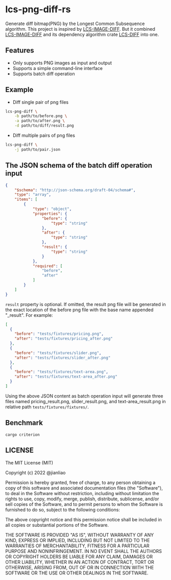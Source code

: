 # lcs-png-diff-rs
Generate diff bitmap(PNG) by the Longest Common Subsequence algorithm. This project is inspired by [LCS-IMAGE-DIFF](https://crates.io/crates/lcs-image-diff). But it combined [LCS-IMAGE-DIFF](https://crates.io/crates/lcs-image-diff) and its dependency algorithm crate [LCS-DIFF](https://crates.io/crates/lcs-diff) into one.

## Features

- Only supports PNG images as input and output
- Supports a simple command-line interface
- Supports batch diff operation

## Example

- Diff single pair of png files

``` bash
lcs-png-diff \
    -b path/to/before.png \
    -a path/to/after.png \
    -d path/to/diff/result.png
```

- Diff multiple pairs of png files

``` bash
lcs-png-diff \
    -j path/to/pair.json
```

## The JSON schema of the batch diff operation input

``` json
{
    "$schema": "http://json-schema.org/draft-04/schema#",
    "type": "array",
    "items": [
        {
            "type": "object",
            "properties": {
                "before": {
                    "type": "string"
                },
                "after": {
                    "type": "string"
                },
                "result": {
                    "type": "string"
                }
            },
            "required": [
                "before",
                "after"
            ]
        }
    ]
}
```
`result` property is optional. If omitted, the result png file will be generated in the exact location of the before png file with the base name appended "_result". For example:
```json
[
  {
    "before": "tests/fixtures/pricing.png",
    "after": "tests/fixtures/pricing_after.png"
  },
  {
    "before": "tests/fixtures/slider.png",
    "after": "tests/fixtures/slider_after.png"
  },
  {
    "before": "tests/fixtures/text-area.png",
    "after": "tests/fixtures/text-area_after.png"
  }
]
```
Using the above JSON content as batch operation input will generate three files named pricing_result.png, slider_result.png, and text-area_result.png in relative path `tests/fixtures/fixtures/`.

## Benchmark

```
cargo criterion
```

## LICENSE

The MIT License (MIT)

Copyright (c) 2022 @jianliao

Permission is hereby granted, free of charge, to any person obtaining a copy
of this software and associated documentation files (the "Software"), to deal
in the Software without restriction, including without limitation the rights
to use, copy, modify, merge, publish, distribute, sublicense, and/or sell
copies of the Software, and to permit persons to whom the Software is
furnished to do so, subject to the following conditions:

The above copyright notice and this permission notice shall be included in all
copies or substantial portions of the Software.

THE SOFTWARE IS PROVIDED "AS IS", WITHOUT WARRANTY OF ANY KIND, EXPRESS OR
IMPLIED, INCLUDING BUT NOT LIMITED TO THE WARRANTIES OF MERCHANTABILITY,
FITNESS FOR A PARTICULAR PURPOSE AND NONINFRINGEMENT. IN NO EVENT SHALL THE
AUTHORS OR COPYRIGHT HOLDERS BE LIABLE FOR ANY CLAIM, DAMAGES OR OTHER
LIABILITY, WHETHER IN AN ACTION OF CONTRACT, TORT OR OTHERWISE, ARISING FROM,
OUT OF OR IN CONNECTION WITH THE SOFTWARE OR THE USE OR OTHER DEALINGS IN THE
SOFTWARE.
